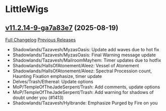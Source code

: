 # LittleWigs

## [v11.2.14-9-ga7a83e7](https://github.com/BigWigsMods/LittleWigs/tree/a7a83e72d144225c30fb979f08a9108a9c8da4bb) (2025-08-19)
[Full Changelog](https://github.com/BigWigsMods/LittleWigs/compare/v11.2.14...a7a83e72d144225c30fb979f08a9108a9c8da4bb) [Previous Releases](https://github.com/BigWigsMods/LittleWigs/releases)

- Shadowlands/Tazavesh/MyzasOasis: Update add waves due to hot fix  
- Shadowlands/Tazavesh/MyzasOasis: Final Warning message update  
- Shadowlands/Tazavesh/MailroomMayhem: Timer updates due to hotfix  
- Shadowlands/HallsOfAtonement/Aleez: Vessel of Atonement  
- Shadowlands/HallsOfAtonement/Aleez: Spectral Procession count, Haunting Fixation emphasize, timer update  
- Delves/Trash/Ethereal: Update options  
- MoP/TempleOfTheJadeSerpent/Trash: Add comments, update options  
- MoP/TempleOfTheJadeSerpent/Trash: Add warning for shadows of doubt under you (#1413)  
- Shadowlands/Tazavesh/Hylbrande: Emphasize Purged by Fire on you  
